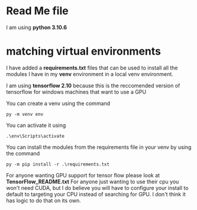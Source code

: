 
# Read Me file

I am using **python 3.10.6**

# matching virtual environments

I have added a **requirements.txt** files that can be used to install all the modules I have in my **venv** environment in a local venv environment.

I am using **tensorflow 2.10** because this is the reccomended version of tensorflow for windows machines that want to use a GPU

You can create a venv using the command

`py -m venv env`

You can activate it using 

`.\env\Scripts\activate`

You can install the modules from the requirements file in your venv by using the command 

`py -m pip install -r .\requirements.txt`

For anyone wanting GPU support for tensor flow please look at **TensorFlow_README.txt**
For anyone just wanting to use their cpu you won't need CUDA, but I do believe you will have to configure your install to default to targeting your CPU instead of searching for GPU. I don't think it has logic to do that on its own.